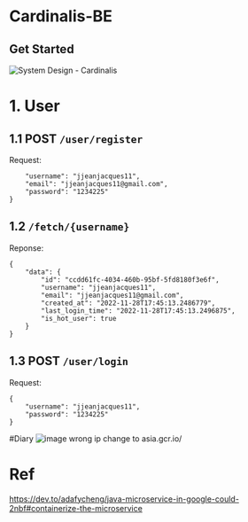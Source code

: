 # Cardinalis-BE
## Get Started


![System Design - Cardinalis](https://user-images.githubusercontent.com/67695658/204201001-31fae380-3132-4845-9307-07b08d4147d5.png)

# 1. User

## 1.1 POST ```/user/register```
Request:
```{
    "username": "jjeanjacques11",
    "email": "jjeanjacques11@gmail.com",
    "password": "1234225"
}
```

## 1.2 ```/fetch/{username}```

Reponse: 
```
{
    "data": {
        "id": "ccdd61fc-4034-460b-95bf-5fd8180f3e6f",
        "username": "jjeanjacques11",
        "email": "jjeanjacques11@gmail.com",
        "created_at": "2022-11-28T17:45:13.2486779",
        "last_login_time": "2022-11-28T17:45:13.2496875",
        "is_hot_user": true
    }
}
```
## 1.3 POST ```/user/login```
Request:
```
{
    "username": "jjeanjacques11",
    "password": "1234225"
}
```

#Diary
![image](https://user-images.githubusercontent.com/67695658/207519786-3c1d9086-4bd7-45e2-9992-fe383979e736.png)
wrong ip change to asia.gcr.io/

# Ref
https://dev.to/adafycheng/java-microservice-in-google-could-2nbf#containerize-the-microservice
